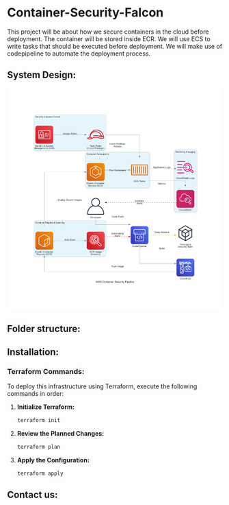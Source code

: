 # Container-Security-Falcon
This project will be about how we secure containers in the cloud before deployment. The container will be stored inside ECR. We will use ECS to write tasks that should be executed before deployment. We will make use of codepipeline to automate the deployment process.

## System Design:
![System Design](system_design/falcon.png)

## Folder structure:

## Installation:
### Terraform Commands:

To deploy this infrastructure using Terraform, execute the following commands in order:

1.  **Initialize Terraform:**
    ```bash
    terraform init
    ```

2.  **Review the Planned Changes:**
    ```bash
    terraform plan
    ```

3.  **Apply the Configuration:**
    ```bash
    terraform apply
    ```
## Contact us:
